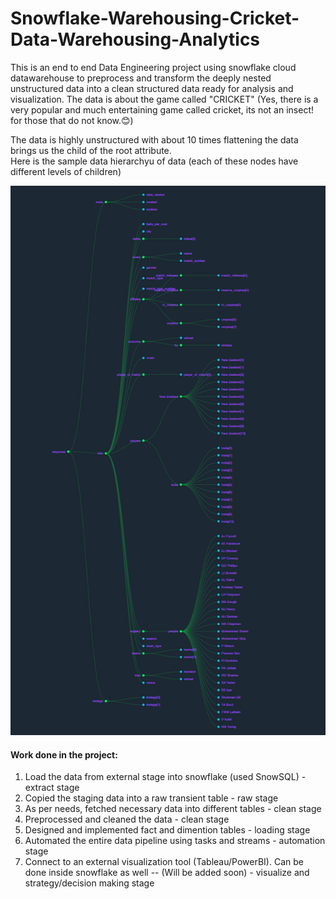 # Snowflake-Warehousing-Cricket-Data-Warehousing-Analytics

This is an end to end Data Engineering project using snowflake cloud datawarehouse to preprocess and transform the deeply nested unstructured data into a clean structured data ready for analysis and visualization. 
The data is about the game called "CRICKET" (Yes, there is a very popular and much entertaining game called cricket, its not an insect! for those that do not know.😊) 

The data is highly unstructured with about 10 times flattening the data brings us the child of the root attribute.  
Here is the sample data hierarchyu of data (each of these nodes have different levels of children)

![Alt text](https://github.com/Bhuvan421/Snowflake-Warehousing-Cricket-Data-Analytics/blob/efc537f874cfc292cc6c930d56f27f917aeab1f4/sample-data-hierarchy.png)


#### Work done in the project:
1. Load the data from external stage into snowflake (used SnowSQL) - extract stage
2. Copied the staging data into a raw transient table - raw stage
3. As per needs, fetched necessary data into different tables - clean stage
4. Preprocessed and cleaned the data - clean stage
5. Designed and implemented fact and dimention tables - loading stage
6. Automated the entire data pipeline using tasks and streams - automation stage
7. Connect to an external visualization tool (Tableau/PowerBI). Can be done inside snowflake as well -- (Will be added soon) - visualize and strategy/decision making stage
